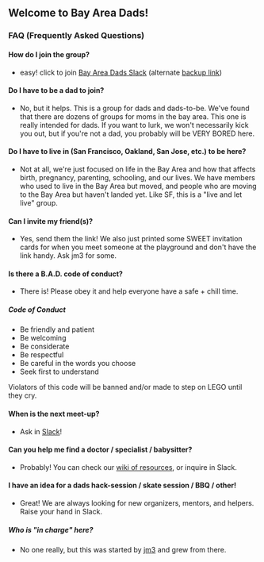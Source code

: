 ## Welcome to Bay Area Dads!

### FAQ (Frequently Asked Questions)

#### How do I join the group?
- easy! click to join [Bay Area Dads Slack](https://bayareadads.herokuapp.com/) (alternate [backup link](http://hamsterpad.com/chat/bayareadads))

#### Do I have to be a dad to join?
- No, but it helps. This is a group for dads and dads-to-be. We've found that there are dozens of groups for moms in the bay area. This one is really intended for dads. If you want to lurk, we won't necessarily kick you out, but if you're not a dad, you probably will be VERY BORED here.

#### Do I have to live in (San Francisco, Oakland, San Jose, etc.) to be here?
- Not at all, we're just focused on life in the Bay Area and how that
  affects birth, pregnancy, parenting, schooling, and our lives. We have
  members who used to live in the Bay Area but moved, and people who are
  moving to the Bay Area but haven't landed yet. Like SF, this is a
  "live and let live" group.

#### Can I invite my friend(s)?
- Yes, send them the link! We also just printed some SWEET invitation cards for when you meet someone at the playground and don't have the link handy. Ask jm3 for some.

#### Is there a B.A.D. code of conduct?
- There is! Please obey it and help everyone have a safe + chill time.

##### Code of Conduct
- Be friendly and patient
- Be welcoming
- Be considerate
- Be respectful
- Be careful in the words you choose
- Seek first to understand

Violators of this code will be banned and/or made to step on LEGO until they cry.

#### When is the next meet-up?
- Ask in [Slack](https://bayareadads.herokuapp.com/)!

#### Can you help me find a doctor / specialist / babysitter?
- Probably! You can check our [wiki of resources](https://github.com/bayareadads/org/wiki), or inquire in Slack.

#### I have an idea for a dads hack-session / skate session / BBQ / other!
- Great! We are always looking for new organizers, mentors, and helpers. Raise your hand in Slack.

##### Who is "in charge" here?
- No one really, but this was started by [jm3](http://twitter.com/jm3)
  and grew from there.
